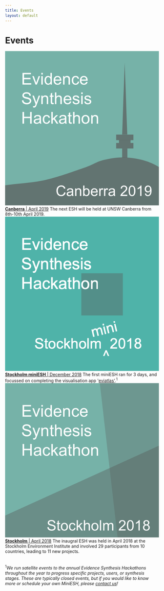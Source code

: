 ```yaml
---
title: Events
layout: default
---
```

# Events
<div class="clearfix">
  <a href="/events/2019-04-canberra.html">
    <img class="profiletext"
    src="/assets/images/events/2019-04-canberra.png"
    alt="ESH Canberra 2019"/>
  </a>
  <a href="/events/2019-04-canberra.html"><b>Canberra</b> | April 2019</a>  
  The next ESH will be held at UNSW Canberra from 8th-10th April 2019.  
</div>

<div class="clearfix">
  <a href="/events/2018-12-stockholm-mini.html">
    <img class="profiletext"
    src="/assets/images/events/2018-12-stockholm-mini.png"
    alt="ESH Stockholm mini 2018"/>
  </a><a href="/events/2018-12-stockholm-mini.html"><b>Stockholm miniESH</b> | December 2018</a>   
  The first miniESH ran for 3 days, and focussed on completing the visualisation app '<a href="https://github.com/ESHackathon/eviatlas">eviatlas'</a>.<sup>1</sup>  
</div>

<div class="clearfix">
  <a href="/events/2018-04-stockholm.html">
    <img class="profiletext"
    src="/assets/images/events/2018-04-stockholm.png"
    alt="ESH Stockholm 2018"/>
  </a><a href="/events/2018-04-stockholm.html"><b>Stockholm</b> | April 2018</a>  
  The inaugral ESH was held in April 2018 at the Stockholm Environment Institute and involved 29 participants from 10 countries, leading to 11 new projects.  
</div>

<br>
<br>
<sup>1</sup><em>We run satellite events to the annual Evidence Synthesis Hackathons throughout the year to progress specific projects, users, or synthesis stages. These are typically closed events, but if you would like to know more or schedule your own MiniESH, please <a href="mailto:eshackathon@gmail.com">contact us</a>!</em>